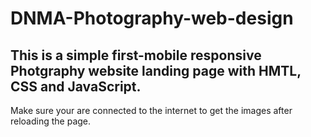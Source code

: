 # DNMA-Photography-web-design

## This is a simple first-mobile responsive Photgraphy website landing page with HMTL, CSS and JavaScript. 

Make sure your are connected to the internet to get the images after reloading the page. 
